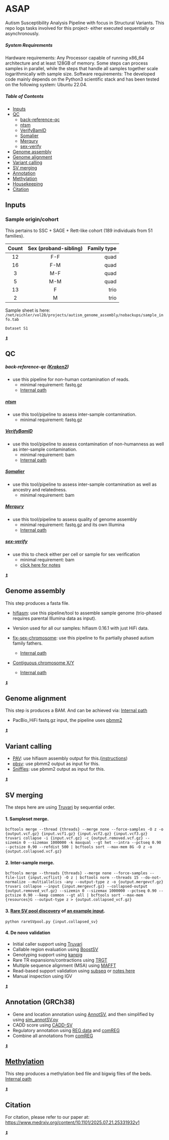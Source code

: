 # ASAP
Autism Susceptibility Analysis Pipeline with focus in Structural Variants. This repo logs tasks involved for this project- either executed sequentially or asynchronously. 

##### System Requirements 
Hardware requirements: Any Processor capable of running x86_64 architecture and at least 128GB of memory. Some steps can process samples in parallel, while the steps that handle all samples together scale logarithmically with sample size.
Software requirements: The developed code mainly depends on the Python3 scientific stack and has been tested on the following system: Ubuntu 22.04.

##### Table of Contents
* [Inputs](#inputs)
* [QC](#qc)
  * [back-reference-qc](#back-reference-qc)
  * [ntsm](#ntsm)
  * [VerifyBamID](#VerifyBamID)
  * [Somalier](#Somalier)
  * [Merqury](#Merqury)
  * [sex-verify](#sex-verify)
* [Genome assembly](#Genome-assembly)
* [Genome alignment](#Genome-alignment)
* [Variant calling](#variant-calling)
* [SV merging](#SV-merging)
* [Annotation](#Annotattion)
* [Methylation](#methylation)
* [Housekeeping](HOUSEKEEPING.md)
* [Citation](#citation)

## Inputs
### Sample origin/cohort
This pertains to SSC + SAGE + Rett-like cohort (189 individuals from 51 families).

| Count | Sex (proband-sibling) | Family type |
|:-----:|:---------------------:|------------:|
|  12   |          F-F          |        quad |
|  16   |          F-M          |        quad |
|   3   |          M-F          |        quad |
|   5   |          M-M          |        quad |
|  13   |           F           |        trio |
|   2   |           M           |        trio |

Sample sheet is here: `/net/eichler/vol28/projects/autism_genome_assembly/nobackups/sample_info.tab`

`Dataset S1`

[:arrow_double_up:](#table-of-contents)
## QC
##### back-reference-qc ([Kraken2](https://github.com/DerrickWood/kraken2))
* use this pipeline for non-human contamination of reads.
  * minimal requirement: fastq.gz
  * [Internal path](https://eichlerlab.gs.washington.edu/help/wiki/doku.php?id=users:lettucerap:back_reference_qc)

##### [ntsm](https://github.com/JustinChu/ntsm)
* use this tool/pipeline to assess inter-sample contamination.
    * minimal requirement: fastq.gz

##### [VerifyBamID](https://github.com/Griffan/VerifyBamID)
* use this tool/pipeline to assess contamination of non-humanness as well as inter-sample contamination.
    * minimal requirement: bam
    * [Internal path](https://eichlerlab.gs.washington.edu/help/wiki/doku.php?id=users:nidhi12k:vbi)

##### [Somalier](https://github.com/brentp/somalier)
* use this tool/pipeline to assess inter-sample contamination as well as ancestry and relatedness.
    * minimal requirement: bam

##### [Merqury](https://github.com/marbl/merqury)
* use this tool/pipeline to assess quality of genome assembly
    * minimal requirement: fastq.gz and its own Illumina
    * [Internal path](https://eichlerlab.gs.washington.edu/help/wiki/doku.php?id=users:merqury)

##### [sex-verify](pipeline_scripts/sex-veriy)
* use this to check either per cell or sample for sex verification
    * minimal requirement: bam
    * [click here for notes](notes/sex-verify.md)

[:arrow_double_up:](#table-of-contents)
## Genome assembly
This step produces a fasta file.
* [hifiasm](https://github.com/chhylp123/hifiasm): use this pipeline/tool to assemble sample genome (trio-phased requires parental Illumina data as input).

* Version used for all our samples: hifiasm 0.16.1 with just HiFi data.

* [fix-sex-chromosome](pipeline_scripts/fix-sex-chr): use this pipeline to fix partially phased autism family fathers.
  * [Internal path](https://eichlerlab.gs.washington.edu/help/wiki/doku.php?id=users:lettucerap:sex_chromosome_grouping)

* [Contiguous chromosome X/Y](https://github.com/projectoriented/contiguous-X)
  * [Internal path](https://eichlerlab.gs.washington.edu/help/wiki/doku.php?id=users:lettucerap:contiguous-x)


[:arrow_double_up:](#table-of-contents)
## Genome alignment
This step is produces a BAM. And can be achieved via: [Internal path](https://eichlerlab.gs.washington.edu/help/wiki/doku.php?id=users:wharvey:align_all) 
* PacBio_HiFi fastq.gz input, the pipeline uses [pbmm2](https://github.com/PacificBiosciences/pbmm2)


[:arrow_double_up:](#table-of-contents)

## Variant calling
* [PAV](https://github.com/EichlerLab/pav): use hifiasm assembly output for this.([instructions](notes/pav.md))
* [pbsv](https://github.com/PacificBiosciences/pbsv): use pbmm2 output as input for this.
* [Sniffles](https://github.com/fritzsedlazeck/Sniffles): use pbmm2 output as input for this.


[:arrow_double_up:](#table-of-contents)

## SV merging
The steps here are using [Truvari](https://github.com/ACEnglish/truvari) by sequential order.

#### 1. Sampleset merge.

```shell
bcftools merge --thread {threads} --merge none --force-samples -O z -o {output.vcf.gz} {input.vcf1.gz} {input.vcf2.gz} {input.vcf3.gz}
truvari collapse -i {input.vcf.gz} -c {output.removed.vcf.gz} --sizemin 0 --sizemax 1000000 -k maxqual --gt het --intra --pctseq 0.90 --pctsize 0.90 --refdist 500 | bcftools sort --max-mem 8G -O z -o {output.collapsed.vcf.gz}
```

#### 2. Inter-sample merge.
```shell
bcftools merge --threads {threads} --merge none --force-samples --file-list {input.vcflist} -O z | bcftools norm --threads 15 --do-not-normalize --multiallelics -any --output-type z -o {output.mergevcf.gz}
truvari collapse --input {input.mergevcf.gz} --collapsed-output {output.removed_vcf.gz} --sizemin 0 --sizemax 1000000 --pctseq 0.90 --pctsize 0.90 --keep common --gt all | bcftools sort --max-mem {resources}G --output-type z > {output.collapsed_vcf.gz}
```

#### 3. [Rare SV pool discovery](pipeline_scripts/rareSVpool) of [an example input](https://eichlerlab.gs.washington.edu/public/rareSVpool/example_files).
```shell
python rareSVpool.py {input.collapsed_sv}
```
#### 4. De novo validation
* Initial caller support using [Truvari](https://github.com/ACEnglish/truvari)
* Callable region evaluation using [BoostSV](https://github.com/jiadong324/BoostSV)
* Genotyping support using [kanpig](https://github.com/ACEnglish/kanpig)
* Rare TR expansions/contractions using [TRGT](https://github.com/PacificBiosciences/trgt)
* Multiple sequence alignment (MSA) using [MAFFT](https://github.com/GSLBiotech/mafft)
* Read-based support validation using [subseq](https://github.com/EichlerLab/subseq) or [notes here](notes/denovo_correction.md)
* Manual inspection using IGV

[:arrow_double_up:](#table-of-contents)


## Annotation (GRCh38)
* Gene and location annotation using [AnnotSV](https://github.com/lgmgeo/AnnotSV), and then simplified by using [sim_annotSV.py](pipeline_scripts/comREG/sim_annotSV.py)
* CADD score using [CADD-SV](https://github.com/kircherlab/CADD-SV)
* Regulatory annotation using [REG data](https://eichlerlab.gs.washington.edu/public/comREG/data/) and [comREG](pipeline_scripts/comREG/regulation.snakefile)
* Combine all annotations from [comREG](pipeline_scripts/comREG/)

[:arrow_double_up:](#table-of-contents)

## [Methylation](https://github.com/projectoriented/continuous-methylation)
This step produces a methylation bed file and bigwig files of the beds. [Internal path](https://eichlerlab.gs.washington.edu/help/wiki/doku.php?id=users:lettucerap:methylation)


[:arrow_double_up:](#table-of-contents)


## Citation
For citation, please refer to our paper at: https://www.medrxiv.org/content/10.1101/2025.07.21.25331932v1

[:arrow_double_up:](#table-of-contents)

